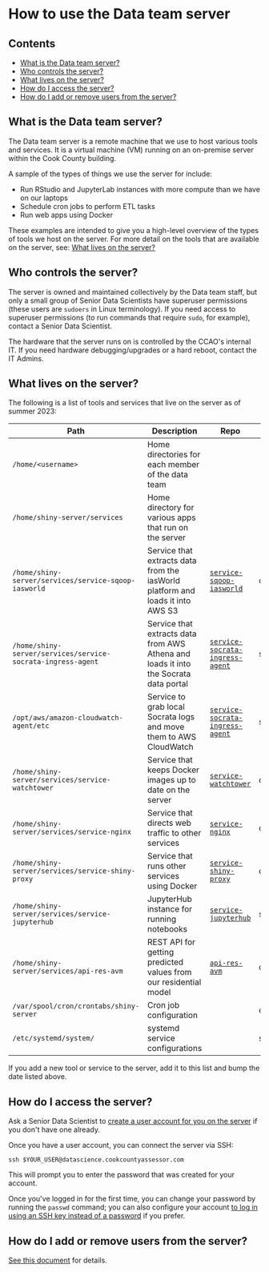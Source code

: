 # How to use the Data team server

## Contents

* [What is the Data team server?](#what-is-the-data-team-server)
* [Who controls the server?](#who-controls-the-server)
* [What lives on the server?](#what-lives-on-the-server)
* [How do I access the server?](#how-do-i-access-the-server)
* [How do I add or remove users from the server?](#how-do-i-add-or-remove-users-from-the-server)

## What is the Data team server?

The Data team server is a remote machine that we use to host various tools and services. It is a virtual machine (VM) running on an on-premise server within the Cook County building.

A sample of the types of things we use the server for include:

* Run RStudio and JupyterLab instances with more compute than we have on our laptops
* Schedule cron jobs to perform ETL tasks
* Run web apps using Docker

These examples are intended to give you a high-level overview of the types of tools we host on the server. For more detail on the tools that are available on the server, see: [What lives on the server?](#what-lives-on-the-server)

## Who controls the server?

The server is owned and maintained collectively by the Data team staff, but only a small group of Senior Data Scientists have superuser permissions (these users are `sudoers` in Linux terminology). If you need access to superuser permissions (to run commands that require `sudo`, for example), contact a Senior Data Scientist.

The hardware that the server runs on is controlled by the CCAO's internal IT. If you need hardware debugging/upgrades or a hard reboot, contact the IT Admins.

## What lives on the server?

The following is a list of tools and services that live on the server as of summer 2023:

| Path | Description | Repo | Run By |
| ---- | ----------- | ---- | ------ |
| `/home/<username>` | Home directories for each member of the data team | | |
| `/home/shiny-server/services` | Home directory for various apps that run on the server | | |
| `/home/shiny-server/services/service-sqoop-iasworld` | Service that extracts data from the iasWorld platform and loads it into AWS S3 | [`service-sqoop-iasworld`](https://github.com/ccao-data/service-sqoop-iasworld) | cron |
| `/home/shiny-server/services/service-socrata-ingress-agent` | Service that extracts data from AWS Athena and loads it into the Socrata data portal | [`service-socrata-ingress-agent`](https://github.com/ccao-data/service-socrata-ingress-agent) | systemd |
| `/opt/aws/amazon-cloudwatch-agent/etc` | Service to grab local Socrata logs and move them to AWS CloudWatch | [`service-socrata-ingress-agent`](https://github.com/ccao-data/service-socrata-ingress-agent) | systemd |
| `/home/shiny-server/services/service-watchtower` | Service that keeps Docker images up to date on the server | [`service-watchtower`](https://github.com/ccao-data/service-watchtower) | docker |
| `/home/shiny-server/services/service-nginx` | Service that directs web traffic to other services | [`service-nginx`](https://github.com/ccao-data/service-nginx) | docker |
| `/home/shiny-server/services/service-shiny-proxy` | Service that runs other services using Docker | [`service-shiny-proxy`](https://github.com/ccao-data/service-shiny-proxy) | docker |
| `/home/shiny-server/services/service-jupyterhub` | JupyterHub instance for running notebooks | [`service-jupyterhub`](https://github.com/ccao-data/service-jupyterhub) | systemd |
| `/home/shiny-server/services/api-res-avm` | REST API for getting predicted values from our residential model | [`api-res-avm`](https://github.com/ccao-data/api-res-avm) | docker |
| `/var/spool/cron/crontabs/shiny-server` | Cron job configuration | | cron |
| `/etc/systemd/system/` | systemd service configurations | | systemd |

If you add a new tool or service to the server, add it to this list and bump the date listed above.

## How do I access the server?

Ask a Senior Data Scientist to [create a user account for you on the server](https://github.com/ccao-data/wiki/blob/master/How-To/Administer-Users-on-CCAO-Services.md#data-server) if you don't have one already.

Once you have a user account, you can connect the server via SSH:

```
ssh $YOUR_USER@datascience.cookcountyassessor.com
```

This will prompt you to enter the password that was created for your account.

Once you've logged in for the first time, you can change your password by running the `passwd` command; you can also configure your account [to log in using an SSH key instead of a password](https://www.digitalocean.com/community/tutorials/how-to-set-up-ssh-keys-on-ubuntu-20-04) if you prefer.

## How do I add or remove users from the server?

[See this document](https://github.com/ccao-data/wiki/blob/master/How-To/Administer-Users-on-CCAO-Services.md#data-server) for details.
